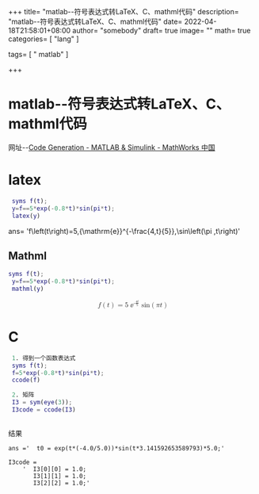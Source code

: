+++
title= "matlab--符号表达式转LaTeX、C、mathml代码"
description= "matlab--符号表达式转LaTeX、C、mathml代码"
date= 2022-04-18T21:58:01+08:00
author= "somebody"
draft= true
image= "" 
math= true
categories= [
    "lang"
]

tags=  [
    " matlab"
]

+++

# matlab--符号表达式转LaTeX、C、mathml代码

网址--[Code Generation - MATLAB & Simulink - MathWorks 中国](https://ww2.mathworks.cn/help/symbolic/code-generation.html)

# latex

~~~matlab
 syms f(t);
 y=f==5*exp(-0.8*t)*sin(pi*t);
 latex(y)
~~~

ans= 'f\left(t\right)=5\,{\mathrm{e}}^{-\frac{4\,t}{5}}\,\sin\left(\pi \,t\right)'

## Mathml

~~~matlab
syms f(t);
 y=f==5*exp(-0.8*t)*sin(pi*t);
 mathml(y)
~~~

<math xmlns='http://www.w3.org/1998/Math/MathML' display='block'>
       <mrow>
         <mrow>
           <mi>f</mi>
           <mrow>
             <mo form='prefix'>(</mo>
             <mrow>
               <mi>t</mi>
             </mrow>
             <mo form='postfix'>)</mo>
           </mrow>
         </mrow>
         <mo form='infix'>&equals;</mo>
         <mrow>
           <mn>5</mn>
           <mo form='infix'>&InvisibleTimes;</mo>
           <msup>
             <mo>&ee;</mo>
             <mrow>
               <mo>-</mo>
               <mfrac>
                 <mrow>
                   <mn>4</mn>
                   <mo form='infix'>&InvisibleTimes;</mo>
                   <mi>t</mi>
                 </mrow>
                 <mn>5</mn>
               </mfrac>
             </mrow>
           </msup>
           <mo form='infix'>&InvisibleTimes;</mo>
           <mrow>
             <mi>sin</mi>
             <mrow>
               <mo form='prefix'>(</mo>
               <mrow>
                 <mrow>
                   <mi>&pi;</mi>
                   <mo form='infix'>&InvisibleTimes;</mo>
                   <mi>t</mi>
                 </mrow>
               </mrow>
               <mo form='postfix'>)</mo>
             </mrow>
           </mrow>
         </mrow>
       </mrow>
     </math>

# C

~~~matlab
 1. 得到一个函数表达式
 syms f(t);
 f=5*exp(-0.8*t)*sin(pi*t);
 ccode(f)
 
 2. 矩阵
 I3 = sym(eye(3));
 I3code = ccode(I3)
 
~~~

结果

    ans ='  t0 = exp(t*(-4.0/5.0))*sin(t*3.141592653589793)*5.0;'

```
I3code =
    '  I3[0][0] = 1.0;
       I3[1][1] = 1.0;
       I3[2][2] = 1.0;'
```